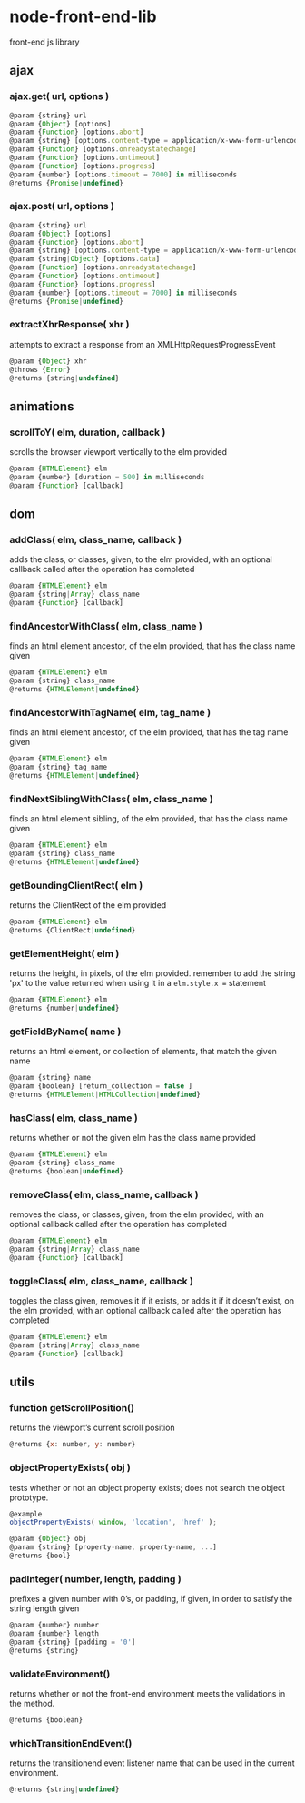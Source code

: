 # node-front-end-lib
front-end js library

## ajax
### ajax.get( url, options )
```javascript
@param {string} url
@param {Object} [options]
@param {Function} [options.abort]
@param {string} [options.content-type = application/x-www-form-urlencoded]
@param {Function} [options.onreadystatechange]
@param {Function} [options.ontimeout]
@param {Function} [options.progress]
@param {number} [options.timeout = 7000] in milliseconds
@returns {Promise|undefined}
```

### ajax.post( url, options )
```javascript
@param {string} url
@param {Object} [options]
@param {Function} [options.abort]
@param {string} [options.content-type = application/x-www-form-urlencoded]
@param {string|Object} [options.data]
@param {Function} [options.onreadystatechange]
@param {Function} [options.ontimeout]
@param {Function} [options.progress]
@param {number} [options.timeout = 7000] in milliseconds
@returns {Promise|undefined}
```

### extractXhrResponse( xhr )
attempts to extract a response from an XMLHttpRequestProgressEvent
```javascript
@param {Object} xhr
@throws {Error}
@returns {string|undefined}
```

## animations
### scrollToY( elm, duration, callback )
scrolls the browser viewport vertically to the elm provided
```javascript
@param {HTMLElement} elm
@param {number} [duration = 500] in milliseconds
@param {Function} [callback]
```

## dom
### addClass( elm, class_name, callback )
adds the class, or classes, given, to the elm provided, with an optional callback called after the operation has completed
```javascript
@param {HTMLElement} elm
@param {string|Array} class_name
@param {Function} [callback]
```

### findAncestorWithClass( elm, class_name )
finds an html element ancestor, of the elm provided, that has the class name given
```javascript
@param {HTMLElement} elm
@param {string} class_name
@returns {HTMLElement|undefined}
```
### findAncestorWithTagName( elm, tag_name )
finds an html element ancestor, of the elm provided, that has the tag name given
```javascript
@param {HTMLElement} elm
@param {string} tag_name
@returns {HTMLElement|undefined}
```

### findNextSiblingWithClass( elm, class_name )
finds an html element sibling, of the elm provided, that has the class name given
```javascript
@param {HTMLElement} elm
@param {string} class_name
@returns {HTMLElement|undefined}
```

### getBoundingClientRect( elm )
returns the ClientRect of the elm provided
```javascript
@param {HTMLElement} elm
@returns {ClientRect|undefined}
```

### getElementHeight( elm )
returns the height, in pixels, of the elm provided. remember to add the string 'px' to the value returned when using it in a `elm.style.x =` statement
```javascript
@param {HTMLElement} elm
@returns {number|undefined}
```

### getFieldByName( name )
returns an html element, or collection of elements, that match the given name
```javascript
@param {string} name
@param {boolean} [return_collection = false ]
@returns {HTMLElement|HTMLCollection|undefined}
```

### hasClass( elm, class_name )
returns whether or not the given elm has the class name provided
```javascript
@param {HTMLElement} elm
@param {string} class_name
@returns {boolean|undefined}
```

### removeClass( elm, class_name, callback )
removes the class, or classes, given, from the elm provided, with an optional callback called after the operation has completed
```javascript
@param {HTMLElement} elm
@param {string|Array} class_name
@param {Function} [callback]
```

### toggleClass( elm, class_name, callback )
toggles the class given, removes it if it exists, or adds it if it doesn’t exist, on the elm provided, with an optional callback called after the operation has completed
```javascript
@param {HTMLElement} elm
@param {string|Array} class_name
@param {Function} [callback]
```

## utils
### function getScrollPosition()
returns the viewport’s current scroll position
```javascript
@returns {x: number, y: number}
```

### objectPropertyExists( obj )
tests whether or not an object property exists; does not search the object prototype.
```javascript
@example
objectPropertyExists( window, 'location', 'href' );

@param {Object} obj
@param {string} [property-name, property-name, ...]
@returns {bool}
```

### padInteger( number, length, padding )
prefixes a given number with 0’s, or padding, if given, in order to satisfy the string length given
```javascript
@param {number} number
@param {number} length
@param {string} [padding = '0']
@returns {string}
```

### validateEnvironment()
returns whether or not the front-end environment meets the validations in the method.
```javascript
@returns {boolean}
```

### whichTransitionEndEvent()
returns the transitionend event listener name that can be used in the current environment.
```javascript
@returns {string|undefined}
```
